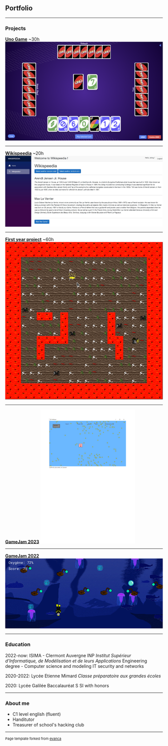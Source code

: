 ## Portfolio

---

### Projects 

**[Uno Game](/projects/isima/uno_game/uno.md)**  ~30h
<img src="images/uno_isima/uno_game.png?raw=true"/>

---
**[Wikispeedia](/projects/isima/wikispeedia/wikispeedia.md)**  ~20h
<img src="images/wikispeedia/game.jpg?raw=true"/>

---
**[First year project](/projects/isima/zz1/zz1.md)** ~60h
<img src="images/zz1/map_graphi.gif?raw=true"/>

---
**[GameJam 2023](/gamejam/isima2023/isima2023.md)**
<img src="images/gamejam2023/gamejam2023.png?raw=true" width="60%"/>

---
**[GameJam 2022](/gamejam/isima2022/isima2022.md)**
<img src="images/gamejam2022/gameJam2022.gif?raw=true"/>

---

### Education

2022-now: ISIMA - Clermont Auvergne INP
*Institut Supérieur d’Informatique, de Modélisation et de leurs Applications*
Engineering degree - Computer science and modeling
IT security and networks

2020-2022: Lycée Etienne Mimard
*Classe préparatoire aux grandes écoles*

2020: Lycée Galilée
Baccalauréat S SI with honors

---
### About me

- C1 level english (fluent)
- Handitutor
- Treasurer of school's hacking club



---
<p style="font-size:11px">Page template forked from <a href="https://github.com/evanca/quick-portfolio">evanca</a></p>
<!-- Remove above link if you don't want to attibute -->
